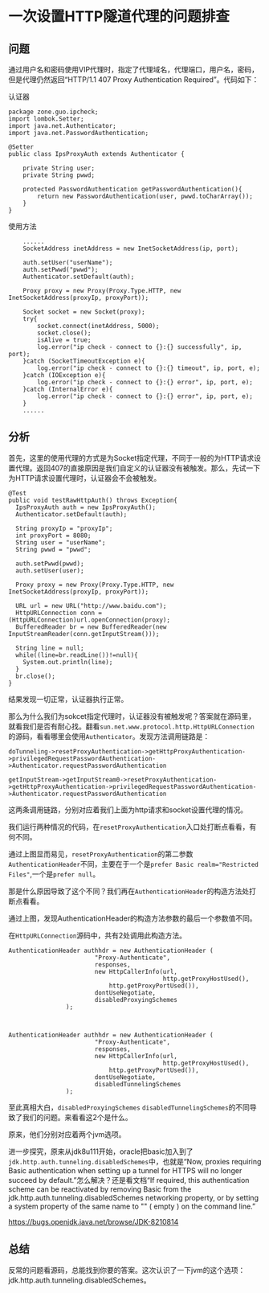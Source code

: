 # 一次设置HTTP隧道代理的问题排查
## 问题

通过用户名和密码使用VIP代理时，指定了代理域名，代理端口，用户名，密码，但是代理仍然返回“HTTP/1.1 407 Proxy Authentication Required”。代码如下：

认证器

    package zone.guo.ipcheck;
    import lombok.Setter;
    import java.net.Authenticator;
    import java.net.PasswordAuthentication;

    @Setter
    public class IpsProxyAuth extends Authenticator {
    
        private String user;
        private String pwwd;
    
        protected PasswordAuthentication getPasswordAuthentication(){
            return new PasswordAuthentication(user, pwwd.toCharArray());
        }
    }
    
使用方法

        ......
        SocketAddress inetAddress = new InetSocketAddress(ip, port);

        auth.setUser("userName");
        auth.setPwwd("pwwd");
        Authenticator.setDefault(auth);

        Proxy proxy = new Proxy(Proxy.Type.HTTP, new InetSocketAddress(proxyIp, proxyPort));

        Socket socket = new Socket(proxy);
        try{
            socket.connect(inetAddress, 5000);
            socket.close();
            isAlive = true;
            log.error("ip check - connect to {}:{} successfully", ip, port);
        }catch (SocketTimeoutException e){
            log.error("ip check - connect to {}:{} timeout", ip, port, e);
        }catch (IOException e){
            log.error("ip check - connect to {}:{} error", ip, port, e);
        }catch (InternalError e){
            log.error("ip check - connect to {}:{} error", ip, port, e);
        }
        ......
        
## 分析

首先，这里的使用代理的方式是为Socket指定代理，不同于一般的为HTTP请求设置代理。返回407的直接原因是我们自定义的认证器没有被触发。那么，先试一下为HTTP请求设置代理时，认证器会不会被触发。

    @Test
    public void testRawHttpAuth() throws Exception{
      IpsProxyAuth auth = new IpsProxyAuth();
      Authenticator.setDefault(auth);
    
      String proxyIp = "proxyIp";
      int proxyPort = 8080;
      String user = "userName";
      String pwwd = "pwwd";
    
      auth.setPwwd(pwwd);
      auth.setUser(user);
    
      Proxy proxy = new Proxy(Proxy.Type.HTTP, new InetSocketAddress(proxyIp, proxyPort));
    
      URL url = new URL("http://www.baidu.com");
      HttpURLConnection conn = (HttpURLConnection)url.openConnection(proxy);
      BufferedReader br = new BufferedReader(new InputStreamReader(conn.getInputStream()));
    
      String line = null;
      while((line=br.readLine())!=null){
        System.out.println(line);
      }
      br.close();
    }

结果发现一切正常，认证器执行正常。

那么为什么我们为sokcet指定代理时，认证器没有被触发呢？答案就在源码里，就看我们是否有耐心找。翻看`sun.net.www.protocol.http.HttpURLConnection`
的源码，看看哪里会使用`Authenticator`。发现方法调用链路是：

    doTunneling->resetProxyAuthentication->getHttpProxyAuthentication->privilegedRequestPasswordAuthentication->Authenticator.requestPasswordAuthentication

    getInputStream->getInputStream0->resetProxyAuthentication->getHttpProxyAuthentication->privilegedRequestPasswordAuthentication->Authenticator.requestPasswordAuthentication

这两条调用链路，分别对应着我们上面为http请求和socket设置代理的情况。

我们运行两种情况的代码，在`resetProxyAuthentication`入口处打断点看看，有何不同。

通过上图显而易见，`resetProxyAuthentication`的第二参数`AuthenticationHeader`不同，主要在于一个是`prefer Basic realm="Restricted Files"`,一个是`prefer null`。

那是什么原因导致了这个不同？我们再在`AuthenticationHeader`的构造方法处打断点看看。

通过上图，发现AuthenticationHeader的构造方法参数的最后一个参数值不同。

在`HttpURLConnection`源码中，共有2处调用此构造方法。

    AuthenticationHeader authhdr = new AuthenticationHeader (
                            "Proxy-Authenticate",
                            responses,
                            new HttpCallerInfo(url,
                                               http.getProxyHostUsed(),
                                http.getProxyPortUsed()),
                            dontUseNegotiate,
                            disabledProxyingSchemes
                    );



    AuthenticationHeader authhdr = new AuthenticationHeader (
                            "Proxy-Authenticate",
                            responses,
                            new HttpCallerInfo(url,
                                               http.getProxyHostUsed(),
                                http.getProxyPortUsed()),
                            dontUseNegotiate,
                            disabledTunnelingSchemes
                    );

至此真相大白，`disabledProxyingSchemes` `disabledTunnelingSchemes`的不同导致了我们的问题。来看看这2个是什么。

原来，他们分别对应着两个jvm选项。

进一步探究，原来从jdk8u111开始，oracle把basic加入到了`jdk.http.auth.tunneling.disabledSchemes`中，也就是“Now, proxies requiring Basic authentication when setting up a tunnel for HTTPS will no longer succeed by default.”怎么解决？还是看文档“If required, this authentication scheme can be reactivated by removing Basic from the jdk.http.auth.tunneling.disabledSchemes networking property, or by setting a system property of the same name to "" ( empty ) on the command line.”

https://bugs.openjdk.java.net/browse/JDK-8210814

## 总结

反常的问题看源码，总能找到你要的答案。这次认识了一下jvm的这个选项：jdk.http.auth.tunneling.disabledSchemes。